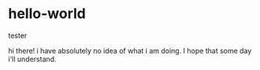 # hello-world
tester

hi there!
i have absolutely no idea of what i am doing. I hope that some day i'll understand.
